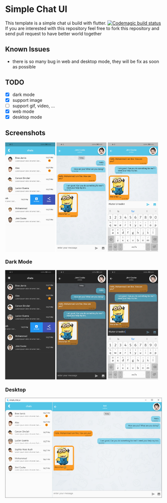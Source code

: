 # Simple Chat UI

This template is a simple chat ui build with flutter. 
[![Codemagic build status](https://api.codemagic.io/apps/5ea09dbc6d0f2d0012d470c8/5ea09dbc6d0f2d0012d470c7/status_badge.svg)](https://codemagic.io/apps/5ea09dbc6d0f2d0012d470c8/5ea09dbc6d0f2d0012d470c7/latest_build)
If you are interested with this repository feel free to fork this repository and send pull request to have better world together

## Known Issues
- there is so many bug in web and desktop mode, they will be fix as soon as possible

## TODO
- [x] dark mode
- [x] support image
- [ ] support gif, video, ...
- [x] web mode
- [x] desktop mode

## Screenshots

<img align = "center" src="screenshots/screenShot1.jpg" width=32%> <img align = "center" src="screenshots/screenShot2.jpg" width=32%> <img align = "center" src="screenshots/screenShot3.jpg" width=32%>

### Dark Mode

<img align = "center" src="screenshots/screenShot1Dark.jpg" width=32%> <img align = "center" src="screenshots/screenShot2Dark.jpg" width=32%> <img align = "center" src="screenshots/screenShot3Dark.jpg" width=32%>

### Desktop

![Desktop](screenshots/Screenshot-desktop.png)